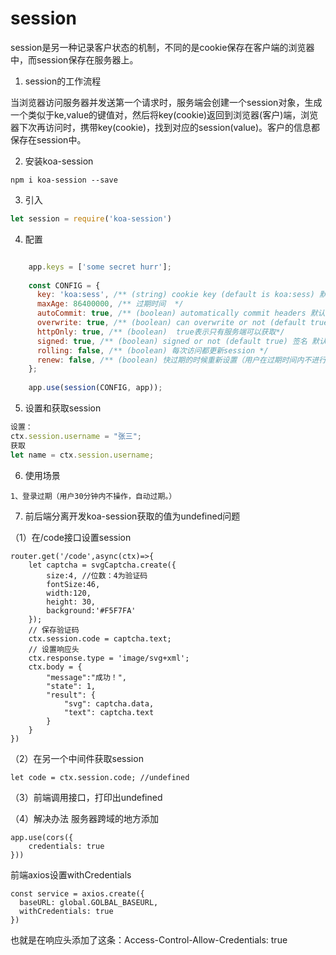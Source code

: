 # session

session是另一种记录客户状态的机制，不同的是cookie保存在客户端的浏览器中，而session保存在服务器上。

1. session的工作流程

当浏览器访问服务器并发送第一个请求时，服务端会创建一个session对象，生成一个类似于ke,value的键值对，然后将key(cookie)返回到浏览器(客户)端，浏览器下次再访问时，携带key(cookie)，找到对应的session(value)。客户的信息都保存在session中。

2. 安装koa-session
```
npm i koa-session --save
```

3. 引入
```js
let session = require('koa-session')
```

4. 配置

```js

	app.keys = ['some secret hurr'];
	 
	const CONFIG = {
	  key: 'koa:sess', /** (string) cookie key (default is koa:sess) 默认即可*/
	  maxAge: 86400000, /** 过期时间  */
	  autoCommit: true, /** (boolean) automatically commit headers 默认即可*/
	  overwrite: true, /** (boolean) can overwrite or not (default true) 默认即可*/
	  httpOnly: true, /** (boolean)  true表示只有服务端可以获取*/
	  signed: true, /** (boolean) signed or not (default true) 签名 默认即可*/
	  rolling: false, /** (boolean) 每次访问都更新session */
	  renew: false, /** (boolean) 快过期的时候重新设置（用户在过期时间内不进行任何操作则不会重新设置） 一般设置为true（视情况而定）*/
	};
	 
	app.use(session(CONFIG, app));

```


5. 设置和获取session
```js
设置：
ctx.session.username = "张三";
获取
let name = ctx.session.username;
```

6. 使用场景
```
1、登录过期（用户30分钟内不操作，自动过期。）
```

7. 前后端分离开发koa-session获取的值为undefined问题


（1）在/code接口设置session
```
router.get('/code',async(ctx)=>{
    let captcha = svgCaptcha.create({
        size:4, //位数：4为验证码
        fontSize:46,
        width:120,
        height: 30,
        background:'#F5F7FA'
    });
    // 保存验证码
    ctx.session.code = captcha.text;
    // 设置响应头
    ctx.response.type = 'image/svg+xml';
    ctx.body = {
        "message":"成功！",
        "state": 1,
        "result": {
            "svg": captcha.data,
            "text": captcha.text
        }
    }
})
```

（2）在另一个中间件获取session

```
let code = ctx.session.code; //undefined
```

（3）前端调用接口，打印出undefined

（4）解决办法
服务器跨域的地方添加
```
app.use(cors({
    credentials: true
}))
```

前端axios设置withCredentials
```
const service = axios.create({
  baseURL: global.GOLBAL_BASEURL,
  withCredentials: true
})
```
也就是在响应头添加了这条：Access-Control-Allow-Credentials: true

